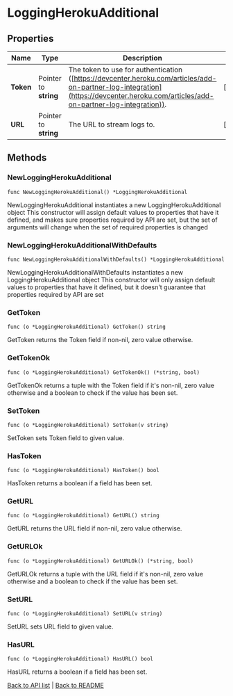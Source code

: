 # LoggingHerokuAdditional

## Properties

Name | Type | Description | Notes
------------ | ------------- | ------------- | -------------
**Token** | Pointer to **string** | The token to use for authentication ([https://devcenter.heroku.com/articles/add-on-partner-log-integration](https://devcenter.heroku.com/articles/add-on-partner-log-integration)). | [optional] 
**URL** | Pointer to **string** | The URL to stream logs to. | [optional] 

## Methods

### NewLoggingHerokuAdditional

`func NewLoggingHerokuAdditional() *LoggingHerokuAdditional`

NewLoggingHerokuAdditional instantiates a new LoggingHerokuAdditional object
This constructor will assign default values to properties that have it defined,
and makes sure properties required by API are set, but the set of arguments
will change when the set of required properties is changed

### NewLoggingHerokuAdditionalWithDefaults

`func NewLoggingHerokuAdditionalWithDefaults() *LoggingHerokuAdditional`

NewLoggingHerokuAdditionalWithDefaults instantiates a new LoggingHerokuAdditional object
This constructor will only assign default values to properties that have it defined,
but it doesn't guarantee that properties required by API are set

### GetToken

`func (o *LoggingHerokuAdditional) GetToken() string`

GetToken returns the Token field if non-nil, zero value otherwise.

### GetTokenOk

`func (o *LoggingHerokuAdditional) GetTokenOk() (*string, bool)`

GetTokenOk returns a tuple with the Token field if it's non-nil, zero value otherwise
and a boolean to check if the value has been set.

### SetToken

`func (o *LoggingHerokuAdditional) SetToken(v string)`

SetToken sets Token field to given value.

### HasToken

`func (o *LoggingHerokuAdditional) HasToken() bool`

HasToken returns a boolean if a field has been set.

### GetURL

`func (o *LoggingHerokuAdditional) GetURL() string`

GetURL returns the URL field if non-nil, zero value otherwise.

### GetURLOk

`func (o *LoggingHerokuAdditional) GetURLOk() (*string, bool)`

GetURLOk returns a tuple with the URL field if it's non-nil, zero value otherwise
and a boolean to check if the value has been set.

### SetURL

`func (o *LoggingHerokuAdditional) SetURL(v string)`

SetURL sets URL field to given value.

### HasURL

`func (o *LoggingHerokuAdditional) HasURL() bool`

HasURL returns a boolean if a field has been set.


[Back to API list](../README.md#documentation-for-api-endpoints) | [Back to README](../README.md)
